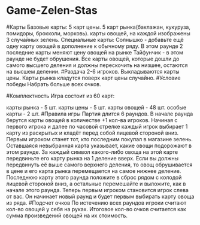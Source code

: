# Game-Zelen-Stas

#Карты
  Базовые карты:
    5 карт цены. 
    5 карт рынка(баклажан, кукуруза, помидоры, брокколи, морковь).
    карты овощей, на каждой изображены 3 случайных зелень.
  Специальные карты:
    Солнышко - добавьте ещё одну карту овощей в дополнение к обычному ряду. В этом раунде 2 последние карты меняют цену овощей на рынке
    Тайфунчик - в этом раунде не будет обрушения. Все карты овощей, которые дошли до самого высшего деления и должны перескочить на низшее, остаются на высшем делении.
#Раздача
  2-6 игроков.
  Выкладываются карты цены.
  Карты рынка кладутся поверх карт цены случайно.
#Условие победы
  Набрать больше всех очков.


#Комплектность
  Игра состоит из 60 карт:
  
  карты рынка - 5 шт.
  карты цены - 5 шт.
  карты овощей - 48 шт.
  особые карты - 2 шт.
#Правила игры
Партия длится 6 раундов.
В начале раунда берутся карты овощей в количестве +1 кол-ва игроков.
Начиная с первого игрока и далее по часовой стрелке каждый игрок выбирает 1 карту из раскрытых и кладёт перед собой лицевой стороной вниз.
Первым игроком станет тот, кто последним покупал в магазине зелень.
Оставшаяся невыбранная карта указывает, какие овощи подорожают в этом раунде. За каждый символ какого-либо овоща на этой карте передвиньте его карту рынка на 1 деление вверх. Если вы должны передвинуть её выше самого верхнего деления, то овощ обрушивается в цене и его карта рынка перемещается на самое нижнее деление.
Последнюю карту этого раунда положите в сброс рядом с колодой лицевой стороной вниз, а остальные перемешайте и выложите, как в начале этого раунда. Теперь первым игроком становится игрок слева от вас. Он начинает новый раунд и будет первым выбирать карту овоща из ряда.
#Подсчет очков
По истечению всех раундов игроки считают кол-во овощей у себя на руках.
Итоговое кол-во очков считается как сумма произведений овощей на их стоимость.

